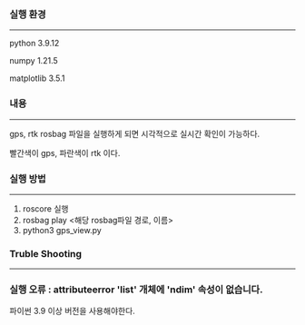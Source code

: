 ### 실행 환경

---

python 3.9.12

numpy 1.21.5

 matplotlib 3.5.1

### 내용

---

gps, rtk rosbag 파일을 실행하게 되면 시각적으로 실시간 확인이 가능하다.

빨간색이 gps, 파란색이 rtk 이다.

### 실행 방법

---

1. roscore 실행
2. rosbag play <해당 rosbag파일 경로, 이름>
3. python3 gps_view.py

### Truble Shooting

---

### 실행 오류 : attributeerror 'list' 개체에 'ndim' 속성이 없습니다.  
파이썬 3.9 이상 버전을 사용해야한다.
